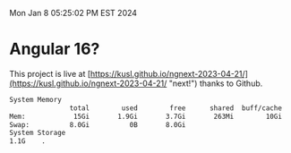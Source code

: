 Mon Jan  8 05:25:02 PM EST 2024

# Angular 16?


This project is live at [https://kusl.github.io/ngnext-2023-04-21/](https://kusl.github.io/ngnext-2023-04-21/ "next!") thanks to Github.

```bash
System Memory
               total        used        free      shared  buff/cache   available
Mem:            15Gi       1.9Gi       3.7Gi       263Mi        10Gi        13Gi
Swap:          8.0Gi          0B       8.0Gi
System Storage
1.1G	.
```
```bash
